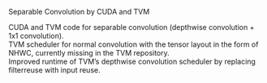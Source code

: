 Separable Convolution by CUDA and TVM

CUDA and TVM code for separable convolution (depthwise convolution + 1x1 convolution).   
TVM scheduler for normal convolution with the tensor layout in the form of NHWC, currently missing in the TVM repository.    
Improved runtime of TVM’s depthwise convolution scheduler by replacing filterreuse  with  input  reuse.     
